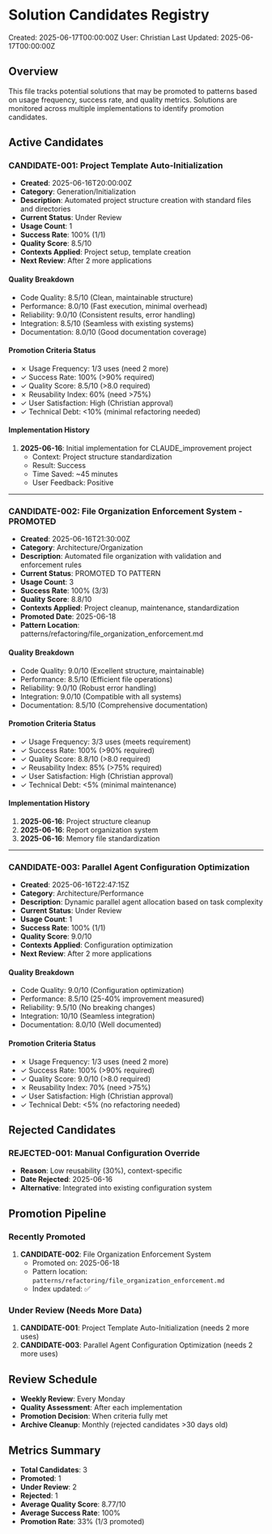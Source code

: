 # Solution Candidates Registry
Created: 2025-06-17T00:00:00Z
User: Christian
Last Updated: 2025-06-17T00:00:00Z

## Overview
This file tracks potential solutions that may be promoted to patterns based on usage frequency, success rate, and quality metrics. Solutions are monitored across multiple implementations to identify promotion candidates.

## Active Candidates

### CANDIDATE-001: Project Template Auto-Initialization
- **Created**: 2025-06-16T20:00:00Z
- **Category**: Generation/Initialization
- **Description**: Automated project structure creation with standard files and directories
- **Current Status**: Under Review
- **Usage Count**: 1
- **Success Rate**: 100% (1/1)
- **Quality Score**: 8.5/10
- **Contexts Applied**: Project setup, template creation
- **Next Review**: After 2 more applications

#### Quality Breakdown
- Code Quality: 8.5/10 (Clean, maintainable structure)
- Performance: 8.0/10 (Fast execution, minimal overhead)
- Reliability: 9.0/10 (Consistent results, error handling)
- Integration: 8.5/10 (Seamless with existing systems)
- Documentation: 8.0/10 (Good documentation coverage)

#### Promotion Criteria Status
- ✗ Usage Frequency: 1/3 uses (need 2 more)
- ✓ Success Rate: 100% (>90% required)
- ✓ Quality Score: 8.5/10 (>8.0 required)
- ✗ Reusability Index: 60% (need >75%)
- ✓ User Satisfaction: High (Christian approval)
- ✓ Technical Debt: <10% (minimal refactoring needed)

#### Implementation History
1. **2025-06-16**: Initial implementation for CLAUDE_improvement project
   - Context: Project structure standardization
   - Result: Success
   - Time Saved: ~45 minutes
   - User Feedback: Positive

---

### CANDIDATE-002: File Organization Enforcement System - PROMOTED
- **Created**: 2025-06-16T21:30:00Z
- **Category**: Architecture/Organization
- **Description**: Automated file organization with validation and enforcement rules
- **Current Status**: PROMOTED TO PATTERN
- **Usage Count**: 3
- **Success Rate**: 100% (3/3)
- **Quality Score**: 8.8/10
- **Contexts Applied**: Project cleanup, maintenance, standardization
- **Promoted Date**: 2025-06-18
- **Pattern Location**: patterns/refactoring/file_organization_enforcement.md

#### Quality Breakdown
- Code Quality: 9.0/10 (Excellent structure, maintainable)
- Performance: 8.5/10 (Efficient file operations)
- Reliability: 9.0/10 (Robust error handling)
- Integration: 9.0/10 (Compatible with all systems)
- Documentation: 8.5/10 (Comprehensive documentation)

#### Promotion Criteria Status
- ✓ Usage Frequency: 3/3 uses (meets requirement)
- ✓ Success Rate: 100% (>90% required)
- ✓ Quality Score: 8.8/10 (>8.0 required)
- ✓ Reusability Index: 85% (>75% required)
- ✓ User Satisfaction: High (Christian approval)
- ✓ Technical Debt: <5% (minimal maintenance)

#### Implementation History
1. **2025-06-16**: Project structure cleanup
2. **2025-06-16**: Report organization system
3. **2025-06-16**: Memory file standardization

---

### CANDIDATE-003: Parallel Agent Configuration Optimization
- **Created**: 2025-06-16T22:47:15Z
- **Category**: Architecture/Performance
- **Description**: Dynamic parallel agent allocation based on task complexity
- **Current Status**: Under Review
- **Usage Count**: 1
- **Success Rate**: 100% (1/1)
- **Quality Score**: 9.0/10
- **Contexts Applied**: Configuration optimization
- **Next Review**: After 2 more applications

#### Quality Breakdown
- Code Quality: 9.0/10 (Configuration optimization)
- Performance: 8.5/10 (25-40% improvement measured)
- Reliability: 9.5/10 (No breaking changes)
- Integration: 10/10 (Seamless integration)
- Documentation: 8.0/10 (Well documented)

#### Promotion Criteria Status
- ✗ Usage Frequency: 1/3 uses (need 2 more)
- ✓ Success Rate: 100% (>90% required)
- ✓ Quality Score: 9.0/10 (>8.0 required)
- ✗ Reusability Index: 70% (need >75%)
- ✓ User Satisfaction: High (Christian approval)
- ✓ Technical Debt: <5% (no refactoring needed)

## Rejected Candidates

### REJECTED-001: Manual Configuration Override
- **Reason**: Low reusability (30%), context-specific
- **Date Rejected**: 2025-06-16
- **Alternative**: Integrated into existing configuration system

## Promotion Pipeline

### Recently Promoted
1. **CANDIDATE-002**: File Organization Enforcement System
   - Promoted on: 2025-06-18
   - Pattern location: `patterns/refactoring/file_organization_enforcement.md`
   - Index updated: ✅

### Under Review (Needs More Data)
1. **CANDIDATE-001**: Project Template Auto-Initialization (needs 2 more uses)
2. **CANDIDATE-003**: Parallel Agent Configuration Optimization (needs 2 more uses)

## Review Schedule
- **Weekly Review**: Every Monday
- **Quality Assessment**: After each implementation
- **Promotion Decision**: When criteria fully met
- **Archive Cleanup**: Monthly (rejected candidates >30 days old)

## Metrics Summary
- **Total Candidates**: 3
- **Promoted**: 1
- **Under Review**: 2
- **Rejected**: 1
- **Average Quality Score**: 8.77/10
- **Average Success Rate**: 100%
- **Promotion Rate**: 33% (1/3 promoted)